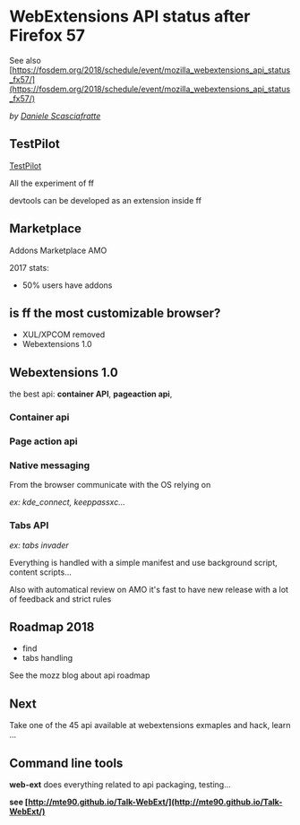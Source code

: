# WebExtensions API status after Firefox 57

See also [https://fosdem.org/2018/schedule/event/mozilla_webextensions_api_status_fx57/](https://fosdem.org/2018/schedule/event/mozilla_webextensions_api_status_fx57/)

*by [Daniele Scasciafratte](https://github.com/Mte90)*

## TestPilot

[TestPilot](https://testpilot.firefox.com)

All the experiment of ff

devtools can be developed as an extension inside ff

## Marketplace

Addons Marketplace AMO

2017 stats:
* 50% users have addons

## is ff the most customizable browser?

* XUL/XPCOM removed
* Webextensions 1.0

## Webextensions 1.0

the best api: **container API**, **pageaction api**, 

### Container api

### Page action api

### Native messaging

From the browser communicate with the OS relying on

*ex: kde_connect, keeppassxc...*

### Tabs API

*ex: tabs invader*

Everything is handled with a simple manifest and use background script, content scripts...



Also with automatical review on AMO it's fast to have new release with a lot of feedback and strict rules

## Roadmap 2018

* find
* tabs handling

See the mozz blog about api roadmap

## Next

Take one of the 45 api available at webextensions exmaples and hack, learn ...

## Command line tools

**web-ext** does everything related to api packaging, testing...



**see [http://mte90.github.io/Talk-WebExt/](http://mte90.github.io/Talk-WebExt/)**



